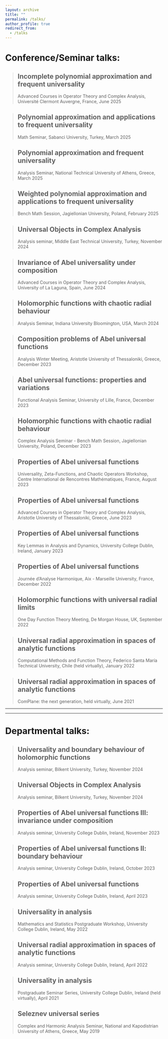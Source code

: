 ```yaml
---
layout: archive
title: ""
permalink: /talks/
author_profile: true
redirect_from:
  - /talks
---
```


# Conference/Seminar talks:
> ## Incomplete polynomial approximation and frequent universality
> Advanced Courses in Operator Theory and Complex Analysis, Université Clermont Auvergne, France, June 2025

> ## Polynomial approximation and applications to frequent universality
> Math Seminar, Sabanci University, Turkey, March 2025

> ## Polynomial approximation and frequent universality
> Analysis Seminar, National Technical University of Athens, Greece, March 2025

> ## Weighted polynomial approximation and applications to frequent universality
> Bench Math Session, Jagiellonian University, Poland, February 2025 

> ## Universal Objects in Complex Analysis
> Analysis seminar, Middle East Technical University, Turkey, November 2024

> ## Invariance of Abel universality under composition
> Advanced Courses in Operator Theory and Complex Analysis, University of La Laguna, Spain, June 2024

> ## Holomorphic functions with chaotic radial behaviour
> Analysis Seminar, Indiana University Bloomington, USA, March 2024

> ## Composition problems of Abel universal functions
> Analysis Winter Meeting, Aristotle University of Thessaloniki, Greece, December 2023

> ## Abel universal functions: properties and variations
> Functional Analysis Seminar, University of Lille, France, December 2023

> ## Holomorphic functions with chaotic radial behaviour
> Complex Analysis Seminar - Bench Math Session, Jagiellonian University, Poland, December 2023 

> ## Properties of Abel universal functions
> Universality, Zeta-Functions, and Chaotic Operators Workshop, Centre International de Rencontres Mathématiques, France, August 2023

> ## Properties of Abel universal functions
> Advanced Courses in Operator Theory and Complex Analysis, Aristotle University of Thessaloniki, Greece, June 2023

> ## Properties of Abel universal functions
> Key Lemmas in Analysis and Dynamics, University College Dublin, Ireland, January 2023

> ## Properties of Abel universal functions
> Journée d’Analyse Harmonique, Aix - Marseille University, France, December 2022

> ## Holomorphic functions with universal radial limits
> One Day Function Theory Meeting, De Morgan House, UK, September 2022

> ## Universal radial approximation in spaces of analytic functions
> Computational Methods and Function Theory, Federico Santa María Technical University, Chile (held virtually), January 2022

> ## Universal radial approximation in spaces of analytic functions
> ComPlane: the next generation, held virtually, June 2021

***
***

# Departmental talks:
> ## Universality and boundary behaviour of holomorphic functions
> Analysis seminar, Bilkent University, Turkey, November 2024

> ## Universal Objects in Complex Analysis
> Analysis seminar, Bilkent University, Turkey, November 2024
 
> ## Properties of Abel universal functions III: invariance under composition
> Analysis seminar, University College Dublin, Ireland, November 2023

> ## Properties of Abel universal functions II: boundary behaviour
> Analysis seminar, University College Dublin, Ireland, October 2023

> ## Properties of Abel universal functions
> Analysis seminar, University College Dublin, Ireland, April 2023

> ## Universality in analysis
> Mathematics and Statistics Postgraduate Workshop, University College Dublin, Ireland, May 2022

> ## Universal radial approximation in spaces of analytic functions
> Analysis seminar, University College Dublin, Ireland, April 2022

> ## Universality in analysis
> Postgraduate Seminar Series, University College Dublin, Ireland (held virtually), April 2021

> ## Seleznev universal series
> Complex and Harmonic Analysis Seminar, National and Kapodistrian University of Athens, Greece, May 2019

